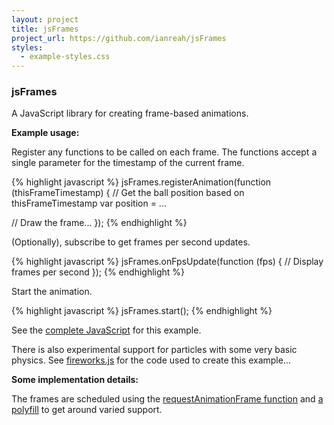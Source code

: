 ```yaml
---
layout: project
title: jsFrames
project_url: https://github.com/ianreah/jsFrames
styles:
  - example-styles.css
---
```


### jsFrames ###

A JavaScript library for creating frame-based animations.

**Example usage:**

<span id="fps"> </span>

<canvas id="theCanvas"> </canvas>

Register any functions to be called on each frame. The functions accept a single parameter for the timestamp of the current frame.

{% highlight javascript %}
jsFrames.registerAnimation(function (thisFrameTimestamp) {
    // Get the ball position based on thisFrameTimestamp
    var position = ...

   // Draw the frame...
});
{% endhighlight %}

(Optionally), subscribe to get frames per second updates.

{% highlight javascript %}
jsFrames.onFpsUpdate(function (fps) {
    // Display frames per second
});
{% endhighlight %}

Start the animation.

{% highlight javascript %}
jsFrames.start();
{% endhighlight %}

See the [complete JavaScript](js/main.js) for this example.

There is also experimental support for particles with some very basic physics. See [fireworks.js](js/fireworks.js) for the code used to create this example...

<canvas id="fireworks" width="800" height="400"> </canvas>

**Some implementation details:**

The frames are scheduled using the [requestAnimationFrame function](http://creativejs.com/resources/requestanimationframe/) and [a polyfill](https://gist.github.com/1579671) to get around varied support.

<script type="text/javascript" src="js/jquery-1.8.3.min.js"> </script>
<script type="text/javascript" src="js/jsFrames.min.js"> </script>
<script type="text/javascript" src="js/fireworks.js"> </script>
<script type="text/javascript" src="js/main.js"> </script>
